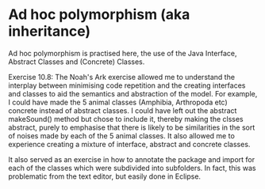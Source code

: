 <h1>Ad hoc polymorphism (aka inheritance)</h1>

Ad hoc polymorphism is practised here, the use of the Java Interface, Abstract Classes and
(Concrete) Classes.

Exercise 10.8:
The Noah's Ark exercise allowed me to understand the interplay between minimising code repetition and the creating interfaces and classes to aid the semantics and abstraction of
the model.
For example, I could have made the 5 animal classes (Amphibia, Arthropoda etc) concrete instead of abstract classes. I could have left out the abstract makeSound() method but
chose to include it, thereby making the clsses abstract, purely to emphasise that there is likely to be similarities in the sort of noises made by each of the 5 animal classes.
It also allowed me to experience creating a mixture of interface, abstract and concrete classes.

It also served as an exercise in how to annotate the package and import for each of the classes which were subdivided into subfolders. In fact, this was problematic from the
text editor, but easily done in Eclipse. 
